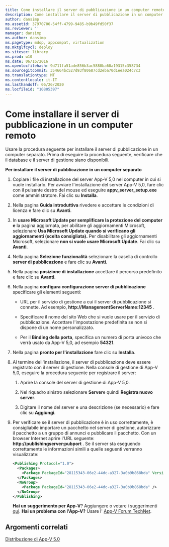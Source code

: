 ```yaml
---
title: Come installare il server di pubblicazione in un computer remoto
description: Come installare il server di pubblicazione in un computer remoto
author: dansimp
ms.assetid: 37970706-54ff-4799-9485-b9b49fd50f37
ms.reviewer: ''
manager: dansimp
ms.author: dansimp
ms.pagetype: mdop, appcompat, virtualization
ms.mktglfcycl: deploy
ms.sitesec: library
ms.prod: w10
ms.date: 06/16/2016
ms.openlocfilehash: 9d711fa51ade856b3ac5880ba60a19315c358734
ms.sourcegitcommit: 354664bc527d93f80687cd2eba70d1eea024c7c3
ms.translationtype: MT
ms.contentlocale: it-IT
ms.lasthandoff: 06/26/2020
ms.locfileid: "10805397"
---
```

# Come installare il server di pubblicazione in un computer remoto


Usare la procedura seguente per installare il server di pubblicazione in un computer separato. Prima di eseguire la procedura seguente, verificare che il database e il server di gestione siano disponibili.

**Per installare il server di pubblicazione in un computer separato**

1. Copiare i file di installazione del server App-V 5,0 nel computer in cui si vuole installarlo. Per avviare l'installazione del server App-V 5,0, fare clic con il pulsante destro del mouse ed eseguire **appv\_server\_setup.exe** come amministratore. Fai clic su **Installa**.

2. Nella pagina **Guida introduttiva** rivedere e accettare le condizioni di licenza e fare clic su **Avanti**.

3. In **usare Microsoft Update per semplificare la protezione del computer e** la pagina aggiornata, per abilitare gli aggiornamenti Microsoft, selezionare **Usa Microsoft Update quando si verificano gli aggiornamenti (scelta consigliata).** Per disabilitare gli aggiornamenti Microsoft, selezionare **non si vuole usare Microsoft Update**. Fai clic su **Avanti**.

4. Nella pagina **Selezione funzionalità** selezionare la casella di controllo **server di pubblicazione** e fare clic su **Avanti**.

5. Nella pagina **posizione di installazione** accettare il percorso predefinito e fare clic su **Avanti**.

6. Nella pagina **configura configurazione server di pubblicazione** specificare gli elementi seguenti:

   -   URL per il servizio di gestione a cui il server di pubblicazione si connette. Ad esempio, **http://ManagementServerName:12345** .

   -   Specificare il nome del sito Web che si vuole usare per il servizio di pubblicazione. Accettare l'impostazione predefinita se non si dispone di un nome personalizzato.

   -   Per il **Binding della porta**, specifica un numero di porta univoco che verrà usato da App-V 5,0, ad esempio **54321**.

7. Nella pagina **pronto per l'installazione** fare clic su **Installa**.

8. Al termine dell'installazione, il server di pubblicazione deve essere registrato con il server di gestione. Nella console di gestione di App-V 5,0, eseguire la procedura seguente per registrare il server:

   1.  Aprire la console del server di gestione di App-V 5,0.

   2.  Nel riquadro sinistro selezionare **Server**e quindi **Registra nuovo server**.

   3.  Digitare il nome del server e una descrizione (se necessario) e fare clic su **Aggiungi**.

9. Per verificare se il server di pubblicazione è in uso correttamente, è consigliabile importare un pacchetto nel server di gestione, autorizzare il pacchetto a un gruppo di annunci e pubblicare il pacchetto. Con un browser Internet aprire l'URL seguente: <strong> http://publishingserver:pubport </strong> . Se il server sta eseguendo correttamente le informazioni simili a quelle seguenti verranno visualizzate:

   ```xml
   <Publishing Protocol="1.0">
     <Packages>
       <Package PackageId="28115343-06e2-44dc-a327-3a0b9b868bda" VersionId="5d03c08f-51dc-4026-8cf9-15ebe3d65a72" PackageUrl="\\server\share\file.appv" />
     </Packages>
     <NoGroup>
       <Package PackageId="28115343-06e2-44dc-a327-3a0b9b868bda" />
     </NoGroup>
   </Publishing>
   ```

   **Hai un suggerimento per App-V**? Aggiungere o votare i suggerimenti [qui](http://appv.uservoice.com/forums/280448-microsoft-application-virtualization). **Hai un problema con l'App-V?** Usare l' [App-V Forum TechNet](https://social.technet.microsoft.com/Forums/home?forum=mdopappv).

## Argomenti correlati


[Distribuzione di App-V 5.0](deploying-app-v-50.md)

 

 





